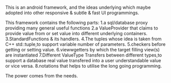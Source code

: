 
This is an android framework, and the ideas underlying which maybe adopted into other responsive & subtle & fast UI programmings.

This framework contains the following parts:
    1.a sql/database proxy providing many general useful functions
    2.a ValueProvider that claims to provide value from or set value into different underlying containers.
    3.StandardFunctions & its handlers.
    4.The tuples whose idea is taken from C++ std::tuple,to support variable number of parameters.
    5.checkers before getting or setting value.
    6.viewwgetters by which the target filling view(s) are instantiated
    7.Different ValueType Transfers between different types,to support a database real value transfered into a user understandable value or vice versa.
    8.notations that helps to utilise the long going programming.

The power comes from the needs.
